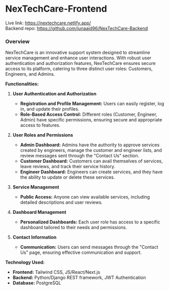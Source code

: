 # NexTechCare-Frontend

Live link: https://nextechcare.netlify.app/ <br>
Backend repo: https://github.com/junaaid96/NexTechCare-Backend

### Overview

NexTechCare is an innovative support system designed to streamline service management and enhance user interactions. With robust user authentication and authorization features, NexTechCare ensures secure access to its platform, catering to three distinct user roles: Customers, Engineers, and Admins. 

**Functionalities:**

1. **User Authentication and Authorization**
   - **Registration and Profile Management:** Users can easily register, log in, and update their profiles.
   - **Role-Based Access Control:** Different roles (Customer, Engineer, Admin) have specific permissions, ensuring secure and appropriate access to features.

2. **User Roles and Permissions**
   - **Admin Dashboard:** Admins have the authority to approve services created by engineers, manage the customer and engineer lists, and review messages sent through the "Contact Us" section.
   - **Customer Dashboard:** Customers can avail themselves of services, leave reviews, and track their service history.
   - **Engineer Dashboard:** Engineers can create services, and they have the ability to update or delete these services.

3. **Service Management**
   - **Public Access:** Anyone can view available services, including detailed descriptions and user reviews.

4. **Dashboard Management**
   - **Personalized Dashboards:** Each user role has access to a specific dashboard tailored to their needs and permissions.

5. **Contact Information**
   - **Communication:** Users can send messages through the "Contact Us" page, ensuring effective communication and support.

**Technology Used:**
   - **Frontend:** Tailwind CSS, JS/React/Next.js
   - **Backend:** Python/Django REST framework, JWT Authentication 
   - **Database:** PostgreSQL
